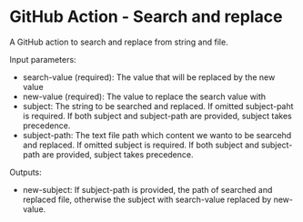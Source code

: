 # GitHub Action - Search and replace

A GitHub action to search and replace from string and file.

Input parameters:

  - search-value (required): The value that will be replaced by the new value
  - new-value (required): The value to replace the search value with
  - subject: The string to be searched and replaced. If omitted subject-paht is required. If both subject and subject-path are provided, subject takes precedence.
  - subject-path: The text file path which content we wanto to be searcehd and replaced. If omitted subject is required. If both subject and subject-path are provided, subject takes precedence.

Outputs:
  - new-subject: If subject-path is provided, the path of searched and replaced file, otherwise the subject with search-value replaced by new-value.
